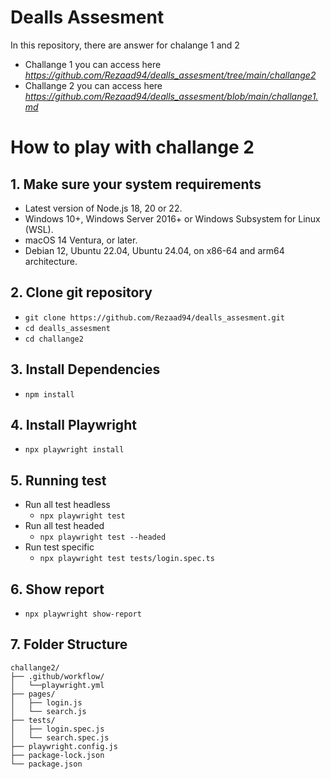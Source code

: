 # Dealls Assesment

In this repository, there are answer for chalange 1 and 2

- Challange 1 you can access here _https://github.com/Rezaad94/dealls_assesment/tree/main/challange2_
- Challange 2 you can access here _https://github.com/Rezaad94/dealls_assesment/blob/main/challange1.md_

# How to play with challange 2 
## 1. Make sure your system requirements
- Latest version of Node.js 18, 20 or 22.
- Windows 10+, Windows Server 2016+ or Windows Subsystem for Linux (WSL).
- macOS 14 Ventura, or later.
- Debian 12, Ubuntu 22.04, Ubuntu 24.04, on x86-64 and arm64 architecture.

## 2. Clone git repository
- `git clone https://github.com/Rezaad94/dealls_assesment.git`
- `cd dealls_assesment`
- `cd challange2`

## 3. Install Dependencies
- `npm install`

## 4. Install Playwright
- `npx playwright install`

## 5. Running test
- Run all test headless 
    - `npx playwright test`
- Run all test headed
    - `npx playwright test --headed`
- Run test specific 
    - `npx playwright test tests/login.spec.ts`

## 6. Show report
- `npx playwright show-report`

## 7. Folder Structure
```plaintext 
challange2/
├── .github/workflow/
│   └──playwright.yml
├── pages/
│   ├── login.js
│   └── search.js
├── tests/
│   ├── login.spec.js
│   └── search.spec.js
├── playwright.config.js
├── package-lock.json
└── package.json
